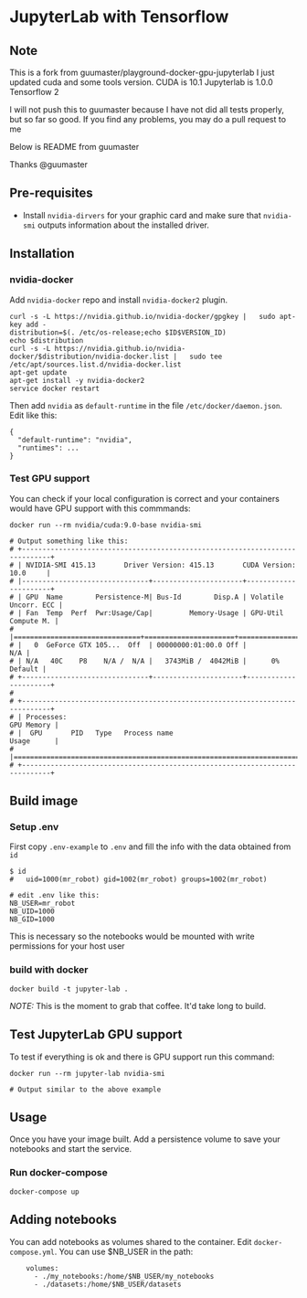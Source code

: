 # JupyterLab with Tensorflow

## Note
This is a fork from guumaster/playground-docker-gpu-jupyterlab
I just updated cuda and some tools version.
CUDA is 10.1
Jupyterlab is 1.0.0
Tensorflow 2

I will not push this to guumaster because I have not did all tests properly, but so far so good.
If you find any problems, you may do a pull request to me


Below is README from guumaster

Thanks @guumaster

## Pre-requisites

- Install `nvidia-dirvers` for your graphic card and make sure that `nvidia-smi` outputs information about the installed driver.


## Installation 


### nvidia-docker

Add `nvidia-docker` repo and install `nvidia-docker2` plugin.

```
curl -s -L https://nvidia.github.io/nvidia-docker/gpgkey |   sudo apt-key add -
distribution=$(. /etc/os-release;echo $ID$VERSION_ID)
echo $distribution
curl -s -L https://nvidia.github.io/nvidia-docker/$distribution/nvidia-docker.list |   sudo tee /etc/apt/sources.list.d/nvidia-docker.list
apt-get update
apt-get install -y nvidia-docker2
service docker restart

```

Then add `nvidia` as  `default-runtime` in the file `/etc/docker/daemon.json`. Edit like this:

```
{
  "default-runtime": "nvidia",
  "runtimes": ... 
}
```



### Test GPU support

You can check if your local configuration is correct and your containers would have GPU support with this commmands:

```
docker run --rm nvidia/cuda:9.0-base nvidia-smi

# Output something like this:
# +-----------------------------------------------------------------------------+
# | NVIDIA-SMI 415.13       Driver Version: 415.13       CUDA Version: 10.0     |
# |-------------------------------+----------------------+----------------------+
# | GPU  Name        Persistence-M| Bus-Id        Disp.A | Volatile Uncorr. ECC |
# | Fan  Temp  Perf  Pwr:Usage/Cap|         Memory-Usage | GPU-Util  Compute M. |
# |===============================+======================+======================|
# |   0  GeForce GTX 105...  Off  | 00000000:01:00.0 Off |                  N/A |
# | N/A   40C    P8    N/A /  N/A |   3743MiB /  4042MiB |      0%      Default |
# +-------------------------------+----------------------+----------------------+
#                                                                                
# +-----------------------------------------------------------------------------+
# | Processes:                                                       GPU Memory |
# |  GPU       PID   Type   Process name                             Usage      |
# |=============================================================================|
# +-----------------------------------------------------------------------------+

```

## Build image

### Setup .env

First copy `.env-example` to `.env` and fill the info with the data obtained from `id`

```
$ id
#   uid=1000(mr_robot) gid=1002(mr_robot) groups=1002(mr_robot)

# edit .env like this:
NB_USER=mr_robot
NB_UID=1000
NB_GID=1000
```

This is necessary so the notebooks would be mounted with write permissions for your host user


### build with docker

```
docker build -t jupyter-lab . 
```

*NOTE:* This is the moment to grab that coffee. It'd take long to build.


## Test JupyterLab GPU support

To test if everything is ok and there is GPU support run this command:

```
docker run --rm jupyter-lab nvidia-smi

# Output similar to the above example
```

## Usage

Once you have your image built. Add a persistence volume to save your notebooks and start the service.

### Run docker-compose

```
docker-compose up
```

## Adding notebooks

You can add notebooks as volumes shared to the container. Edit `docker-compose.yml`. You can use $NB_USER in the path:

```
    volumes:
      - ./my_notebooks:/home/$NB_USER/my_notebooks
      - ./datasets:/home/$NB_USER/datasets
```

